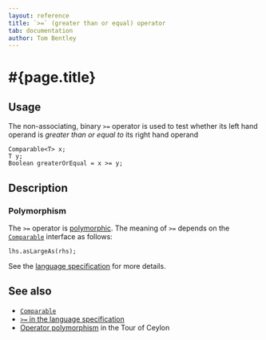 ```yaml
---
layout: reference
title: `>=` (greater than or equal) operator
tab: documentation
author: Tom Bentley
---
```


# #{page.title}

## Usage 

The non-associating, binary `>=` operator is used to test whether its left hand 
operand is *greater than or equal to* its right hand operand

    Comparable<T> x;
    T y;
    Boolean greaterOrEqual = x >= y;

## Description

### Polymorphism

The `>=` operator is [polymorphic](/documentation/reference/operator/operator-polymorphism). 
The meaning of `>=` depends on the 
[`Comparable`](../../ceylon.language/Comparable) interface as follows:

    lhs.asLargeAs(rhs);

See the [language specification](#{site.urls.spec}#equalityandcomparisonoperators) for more details.

## See also

* [`Comparable`](../../ceylon.language/Comparable)
* [`>=` in the language specification](#{site.urls.spec}#equalityandcomparisonoperators)
* [Operator polymorphism](/documentation/tour/language-module/#operator_polymorphism) 
  in the Tour of Ceylon

